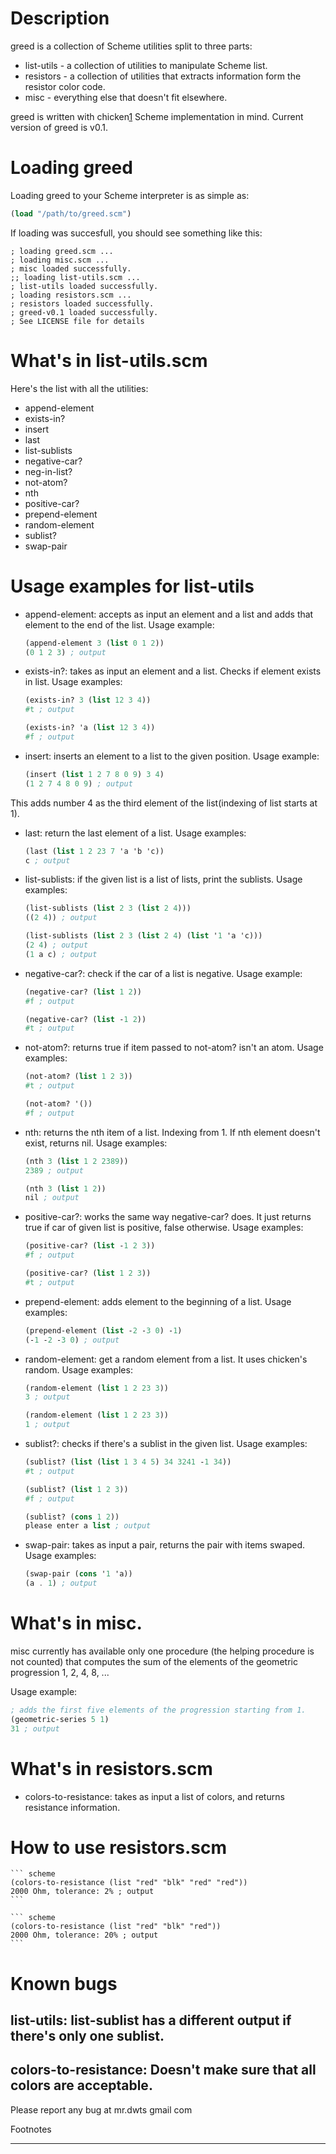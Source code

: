 # Description
  greed is a collection of Scheme utilities split to three parts:
  - list-utils - a collection of utilities to manipulate Scheme list.
  - resistors - a collection of utilities that extracts information form the resistor color code.
  - misc - everything else that doesn't fit elsewhere.

  greed is written with chicken[1] Scheme implementation in mind. Current version of greed is v0.1.

# Loading greed
  Loading greed to your Scheme interpreter is as simple as:

  ``` scheme
  (load "/path/to/greed.scm")
  ```

  If loading was succesfull, you should see something like this:
  ```
  ; loading greed.scm ...
  ; loading misc.scm ...
  ; misc loaded successfully.
  ;; loading list-utils.scm ...
  ; list-utils loaded successfully.
  ; loading resistors.scm ...
  ; resistors loaded successfully.
  ; greed-v0.1 loaded successfully.
  ; See LICENSE file for details
  ```

# What's in list-utils.scm

  Here's the list with all the utilities:

  - append-element
  - exists-in?
  - insert
  - last
  - list-sublists
  - negative-car?
  - neg-in-list?
  - not-atom?
  - nth
  - positive-car?
  - prepend-element
  - random-element
  - sublist?
  - swap-pair

# Usage examples for list-utils

  - append-element: accepts as input an element and a list and adds that element
  to the end of the list. Usage example:
    ``` scheme
    (append-element 3 (list 0 1 2))
    (0 1 2 3) ; output
    ```

  - exists-in?: takes as input an element and a list. Checks if element exists
  in list. Usage examples:
    ``` scheme
    (exists-in? 3 (list 12 3 4))
    #t ; output
    ```
    
    ``` scheme
    (exists-in? 'a (list 12 3 4))
    #f ; output
    ```

  - insert: inserts an element to a list to the given position. Usage example:

    ``` scheme
    (insert (list 1 2 7 8 0 9) 3 4)
    (1 2 7 4 8 0 9) ; output
    ```

  This adds number 4 as the third element of the list(indexing of list starts at
  1).

 - last: return the last element of a list. Usage examples:

   ``` scheme
   (last (list 1 2 23 7 'a 'b 'c))
   c ; output
   ```

 - list-sublists: if the given list is a list of lists, print the sublists. Usage examples:

    ``` scheme
    (list-sublists (list 2 3 (list 2 4)))
    ((2 4)) ; output
    ```

    ``` scheme
    (list-sublists (list 2 3 (list 2 4) (list '1 'a 'c)))
    (2 4) ; output
    (1 a c) ; output
    ```

  - negative-car?: check if the car of a list is negative. Usage example:

    ``` scheme
    (negative-car? (list 1 2))
    #f ; output
    ```

    ``` scheme
    (negative-car? (list -1 2))
    #t ; output
    ```

  - not-atom?: returns true if item passed to not-atom? isn't an atom.
  Usage examples:

    ``` scheme
    (not-atom? (list 1 2 3))
    #t ; output
    ```

    ``` scheme
    (not-atom? '())
    #f ; output
    ```

  - nth: returns the nth item of a list. Indexing from 1. If nth element doesn't
  exist, returns nil.
  Usage examples:

    ``` scheme
    (nth 3 (list 1 2 2389))
    2389 ; output
    ```

    ``` scheme
    (nth 3 (list 1 2))
    nil ; output
    ```

  - positive-car?: works the same way negative-car? does. It just returns true
  if car of given list is positive, false otherwise. Usage examples:

    ``` scheme
    (positive-car? (list -1 2 3))
    #f ; output
    ```

    ``` scheme
    (positive-car? (list 1 2 3))
    #t ; output
    ```

  - prepend-element: adds element to the beginning of a list. Usage examples:

    ``` scheme
    (prepend-element (list -2 -3 0) -1)
    (-1 -2 -3 0) ; output
    ```

  - random-element: get a random element from a list. It uses chicken's random.
  Usage examples:

    ``` scheme
    (random-element (list 1 2 23 3))
    3 ; output
    ```

    ``` scheme
    (random-element (list 1 2 23 3))
    1 ; output
    ```
    
  - sublist?: checks if there's a sublist in the given list. Usage examples:

    ``` scheme
    (sublist? (list (list 1 3 4 5) 34 3241 -1 34))
    #t ; output
    ```

    ``` scheme
    (sublist? (list 1 2 3))
    #f ; output
    ```

    ``` scheme
    (sublist? (cons 1 2))
    please enter a list ; output
    ```

  - swap-pair: takes as input a pair, returns the pair with items swaped.
  Usage examples:

    ``` scheme
    (swap-pair (cons '1 'a))
    (a . 1) ; output
    ```

# What's in misc.
  misc currently has available only one procedure (the helping procedure is not
  counted) that computes the sum of the elements of the geometric progression
  1, 2, 4, 8, ...

  Usage example:

  ``` scheme
  ; adds the first five elements of the progression starting from 1.
  (geometric-series 5 1)
  31 ; output
  ```

# What's in resistors.scm

  - colors-to-resistance: takes as input a list of colors, and returns
  resistance information.

# How to use resistors.scm

    ``` scheme
    (colors-to-resistance (list "red" "blk" "red" "red"))
    2000 Ohm, tolerance: 2% ; output
    ```

    ``` scheme
    (colors-to-resistance (list "red" "blk" "red"))
    2000 Ohm, tolerance: 20% ; output
    ```

# Known bugs
  ## list-utils: list-sublist has a different output if there's only one sublist.

  ## colors-to-resistance: Doesn't make sure that all colors are acceptable.

Please report any bug at mr.dwts <AT> gmail <DOT> com


Footnotes
_________

[1]: http://www.call-cc.org/

